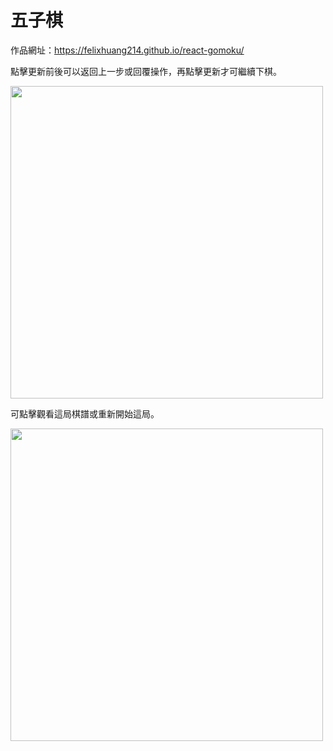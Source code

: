 # 五子棋

作品網址：https://felixhuang214.github.io/react-gomoku/

點擊更新前後可以返回上一步或回覆操作，再點擊更新才可繼續下棋。
<p>
  <img src="https://github.com/FelixHuang214/react-gomoku/blob/master/image/pic1.png" height="500px" />
</p>

可點擊觀看這局棋譜或重新開始這局。
<p>
  <img src="https://github.com/FelixHuang214/react-gomoku/blob/master/image/pic2.png" height="500px" />
</p>
